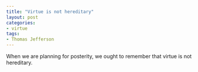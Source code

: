 ```yaml
---
title: "Virtue is not hereditary"
layout: post
categories:
- virtue
tags:
- Thomas Jefferson
---
```


When we are planning for posterity, we ought to remember that virtue is not hereditary.